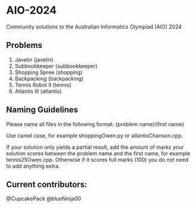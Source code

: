 # AIO-2024
Community solutions to the Australian Informatics Olympiad (AIO) 2024

## Problems 
1. Javelin (javelin)
2. Subbookkeeper (subbookkeeper)
3. Shopping Spree (shopping)
4. Backpacking (backpacking)
5. Tennis Robot II (tennis)
6. Atlantis III (atlantis)

## Naming Guidelines
Please name all files in the following format: 
{problem name}{first name}

Use camel case, for example
shoppingOwen.py or
atlantisChanson.cpp.

If your solution only yields a partial result, 
add the amount of marks your solution scores 
between the problem name and the first name,
for example tennis25Owen.cpp. 
Otherwise if it scores full marks (100) you
do not need to add anything extra.

## Current contributors:
@CupcakePack
@blueNinja00

